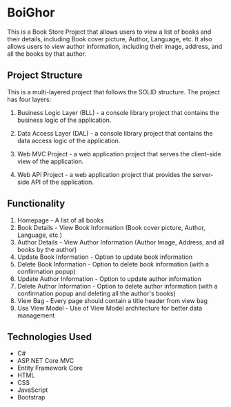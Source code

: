 
# BoiGhor

This is a Book Store Project that allows users to view a list of books and their details, including Book cover picture, Author, Language, etc. It also allows users to view author information, including their image, address, and all the books by that author.




## Project Structure

This is a multi-layered project that follows the SOLID structure. The project has four layers:

1. Business Logic Layer (BLL) - a console library project that contains the business logic of the application.

2. Data Access Layer (DAL) - a console library project that contains the data access logic of the application.

3. Web MVC Project - a web application project that serves the client-side view of the application.

4. Web API Project - a web application project that provides the server-side API of the application.
## Functionality

1. Homepage - A list of all books
2. Book Details - View Book Information (Book cover picture, Author, Language, etc.)
3. Author Details - View Author Information (Author Image, Address, and all books by the author)
4. Update Book Information - Option to update book information
5. Delete Book Information - Option to delete book information (with a confirmation popup)
6. Update Author Information - Option to update author information
7. Delete Author Information - Option to delete author information (with a confirmation popup and deleting all the author's books)
8. View Bag - Every page should contain a title header from view bag
9. Use View Model - Use of View Model architecture for better data management
## Technologies Used

- C#
- ASP.NET Core MVC
- Entity Framework Core
- HTML
- CSS
- JavaScript
- Bootstrap
